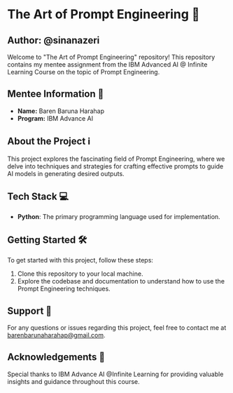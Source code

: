 # The Art of Prompt Engineering 🎨
## Author: @sinanazeri

Welcome to "The Art of Prompt Engineering" repository! This repository contains my mentee assignment from the IBM Advanced AI @ Infinite Learning Course on the topic of Prompt Engineering.

## Mentee Information 🚀
- **Name:** Baren Baruna Harahap
- **Program:** IBM Advance AI

## About the Project ℹ️
This project explores the fascinating field of Prompt Engineering, where we delve into techniques and strategies for crafting effective prompts to guide AI models in generating desired outputs.

## Tech Stack 💻
- **Python**: The primary programming language used for implementation.

## Getting Started 🛠️
To get started with this project, follow these steps:
1. Clone this repository to your local machine.
2. Explore the codebase and documentation to understand how to use the Prompt Engineering techniques.

## Support 📧
For any questions or issues regarding this project, feel free to contact me at [barenbarunaharahap@gmail.com](mailto:barenbarunaharahap@gmail.com).

## Acknowledgements 🙏
Special thanks to IBM Advance AI @Infinite Learning for providing valuable insights and guidance throughout this course. 
